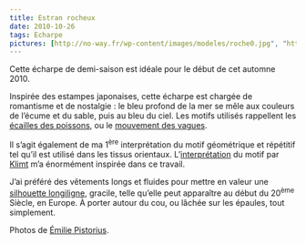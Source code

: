 ```yaml
---
title: Estran rocheux
date: 2010-10-26
tags: Echarpe
pictures: [http://no-way.fr/wp-content/images/modeles/roche0.jpg", "http://no-way.fr/wp-content/images/modeles/roche1.jpg", "http://no-way.fr/wp-content/images/modeles/roche2.jpg"]
---
```


<p>Cette écharpe de demi-saison est idéale pour le début de cet automne 2010. </p>
<p>Inspirée des estampes japonaises, cette écharpe est chargée de romantisme et de nostalgie : le bleu profond de la mer se mêle aux couleurs de l’écume et du sable, puis au bleu du ciel. Les motifs utilisés rappellent les <a href="http://givernews.com/images/photo11/carpe-hiroshige.jpg" target="_blank">écailles des poissons</a>, ou le <a href="http://www.kimono-japonais-kyoto.com/public/3901/22727/2546-01.jpg" target="_blank">mouvement des vagues</a>.</p>
<p>Il s’agit également de ma 1<sup>ère</sup> interprétation du motif géométrique et répétitif tel qu’il est utilisé dans les tissus orientaux. L’<a href="http://www.gustavklimtcollection.com/pages/main.html" title="Voir les oeuvres de Gustav Klimt" target="_blank">interprétation</a> du motif par <a href="http://fr.wikipedia.org/wiki/Gustav_Klimt" title="Voir la biographie de Gustav Klimt" target="_blank">Klimt</a> m’a énormément inspirée dans ce travail.</p>
<p>J’ai préféré des vêtements longs et fluides pour mettre en valeur une <a href="http://fr.wikipedia.org/wiki/Emilie_Flöge" title="Voir la biographie de Emilie Flöge, amie de Klimt" target="_blank">silhouette longiligne</a>, gracile, telle qu’elle peut apparaître au début du 20<sup>ème</sup> Siècle, en Europe. À porter autour du cou, ou lâchée sur les épaules, tout simplement.</p>


Photos de <a href="http://www.flickr.com/photos/emilie-pistorius/" target="_blank">Émilie Pistorius</a>.